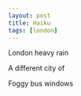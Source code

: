 ```yaml
---
layout: post
title: Haiku
tags: [london]
---
```


London heavy rain

A different city of

Foggy bus windows

